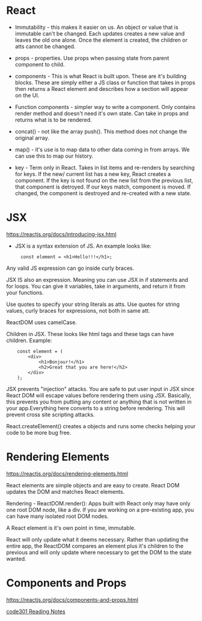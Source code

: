 # React

- Immutability - this makes it easier on us. An object or value that is immutable can't be changed. Each updates creates a new value and leaves the old one alone. Once the element is created, the children or atts cannot be changed.

- props - properties. Use props when passing state from parent component to child.

- components - This is what React is built upon. These are it's building blocks. These are simply either a JS class or function that takes in props then returns a React element and describes how a section will appear on the UI.

- Function components - simpler way to write a component. Only contains render method and doesn't need it's own state. Can take in props and returns what is to be rendered. 

- concat() - not like the array push(). This method does not change the original array.

- map() - it's use is to map data to other data coming in from arrays. We can use this to map our history.

- key - Term only in React. Takes in list items and re-renders by searching for keys. If the new/ current list has a new key, React creates a component. If the key is not found on the new list from the previous list, that component is detroyed. If our keys match, component is moved. If changed, the component is destroyed and re-created with a new state.

# JSX 

https://reactjs.org/docs/introducing-jsx.html

- JSX is a syntax extension of JS. An example looks like:

        const element = <h1>Hello!!!</h1>;

Any valid JS expression can go inside curly braces.

JSX IS also an expression. Meaning you can use JSX in if statements and for loops. You can give it variables, take in arguments, and return it from your functions.

Use quotes to specify your string literals as atts. Use quotes for string values, curly braces for expressions, not both in same att.

ReactDOM uses camelCase.

Children in JSX. These looks like html tags and these tags can have children. Example:

        const element = (
            <div>
                <h1>Bonjour!</h1>
                <h2>Great that you are here!</h2>
            </div>
        );

JSX prevents "injection" attacks. You are safe to put user input in JSX since React DOM will escape values before rendering them using JSX. Basically, this prevents you from putting any content or anything that is not written in your app.Everything here converts to a string before rendering. This will prevent cross site scripting attacks.

React.createElement() creates a objects and runs some checks helping your code to be more bug free.

# Rendering Elements

https://reactjs.org/docs/rendering-elements.html

React elements are simple objects and are easy to create. React DOM updates the DOM and matches React elements.

Rendering - ReactDOM.render():
Apps built with React only may have only one root DOM node, like a div. If you are working on a pre-existing app, you can have many isolated root DOM nodes.

A React element is it's own point in time, immutable.

React will only update what it deems necessary. Rather than updating the entire app, the ReactDOM compares an element plus it's children to the previous and will only update where necessary to get the DOM to the state wanted.

# Components and Props

https://reactjs.org/docs/components-and-props.html

[code301 Reading Notes](/301/code301Table.md)